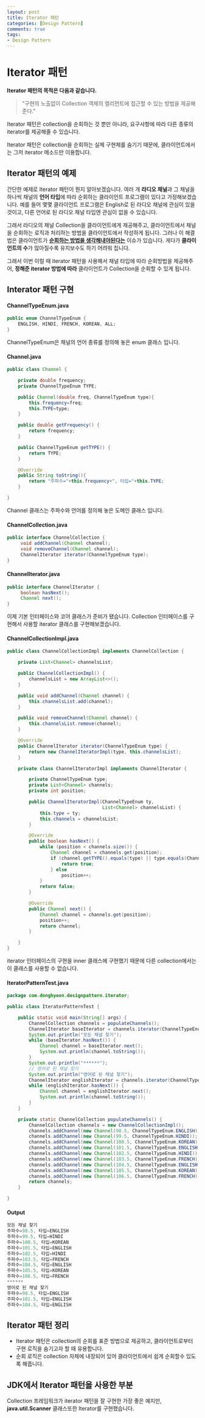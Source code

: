 ```yaml
---
layout: post
title: Iterator 패턴
categories: [Design Pattern]
comments: true 
tags:
- Design Pattern
---
```


# Iterator 패턴

**Iterator 패턴의 목적은 다음과 같습니다.** 

> "구현의 노출없이 Collection 객체의 엘리먼트에 접근할 수 있는 방법을 제공해준다."

Iterator 패턴은 collection을 순회하는 것 뿐만 아니라, 요구사항에 따라 다른 종류의 iterator를 제공해줄 수 있습니다. 

Iterator 패턴은 collection을 순회하는 실제 구현체를 숨기기 때문에, 클라이언트에서는 그저 iterator 메소드만 이용합니다.

## Iterator 패턴의 예제

간단한 예제로 Iterator 패턴이 뭔지 알아보겠습니다. 여러 개 **라디오 채널**과 그 채널을 하나씩 채널의 **언어 타입**에 따라 순회하는 클라이언트 프로그램이 있다고 가정해보겠습니다. 예를 들어 몇몇 클라이언트 프로그램은 English로 된 라디오 채널에 관심이 있을 것이고, 다른 언어로 된 라디오 채널 타입엔 관심이 없을 수 있습니다.

그래서 라디오의 채널 Collection을 클라이언트에게 제공해주고, 클라이언트에서 채널을 순회하는 로직과 처리하는 방법을 클라이언트에서 작성하게 됩니다. 그러나 이 해결법은 클라이언트가 **<u>순회하는 방법을 생각해내야된다는</u>** 이슈가 있습니다. 게다가 **클라이언트의 수**가 많아질수록 유지보수도 하기 어려워 집니다. 

그래서 이번 이럴 때 iterator 패턴을 사용해서 채널 타입에 따라 순회방법을 제공해주어, **정해준 iterator 방법에 따라** 클라이언트가 Collection을 순회할 수 있게 됩니다.

## Interator 패턴 구현

#### ChannelTypeEnum.java

```java
public enum ChannelTypeEnum {
    ENGLISH, HINDI, FRENCH, KOREAN, ALL;
}
```

ChannelTypeEnum은 채널의 언어 종류를 정의해 놓은 enum 클래스 입니다.

#### Channel.java

```java
public class Channel {

    private double frequency;
    private ChannelTypeEnum TYPE;

    public Channel(double freq, ChannelTypeEnum type){
        this.frequency=freq;
        this.TYPE=type;
    }

    public double getFrequency() {
        return frequency;
    }

    public ChannelTypeEnum getTYPE() {
        return TYPE;
    }

    @Override
    public String toString(){
        return "주파수="+this.frequency+", 타입="+this.TYPE;
    }

}
```

Channel 클래스는 주파수와 언어를 정의해 놓은 도메인 클래스 입니다.

#### ChannelCollection.java

```java
public interface ChannelCollection {
     void addChannel(Channel channel);
     void removeChannel(Channel channel);
     ChannelIterator iterator(ChannelTypeEnum type);
}
```

#### ChannelIterator.java

```java
public interface ChannelIterator {
     boolean hasNext();
     Channel next();
}
```

이제 기본 인터페이스와 코어 클래스가 준비가 됐습니다. Collection 인터페이스를 구현해서 사용할 iterator 클래스를 구현해보겠습니다.

#### ChannelCollectionImpl.java

```java
public class ChannelCollectionImpl implements ChannelCollection {

    private List<Channel> channelsList;

    public ChannelCollectionImpl() {
        channelsList = new ArrayList<>();
    }

    public void addChannel(Channel channel) {
        this.channelsList.add(channel);
    }

    public void removeChannel(Channel channel) {
        this.channelsList.remove(channel);
    }

    @Override
    public ChannelIterator iterator(ChannelTypeEnum type) {
        return new ChannelIteratorImpl(type, this.channelsList);
    }

    private class ChannelIteratorImpl implements ChannelIterator {

        private ChannelTypeEnum type;
        private List<Channel> channels;
        private int position;

        public ChannelIteratorImpl(ChannelTypeEnum ty,
                                   List<Channel> channelsList) {
            this.type = ty;
            this.channels = channelsList;
        }

        @Override
        public boolean hasNext() {
            while (position < channels.size()) {
                Channel channel = channels.get(position);
                if (channel.getTYPE().equals(type) || type.equals(ChannelTypeEnum.ALL)) {
                    return true;
                } else
                    position++;
            }
            return false;
        }

        @Override
        public Channel next() {
            Channel channel = channels.get(position);
            position++;
            return channel;
        }

    }
}
```

iterator 인터페이스의 구현을 inner 클래스에 구현했기 때문에 다른 collection에서는 이 클래스를 사용할 수 없습니다. 



#### IteratorPatternTest.java

```java
package com.donghyeon.designpattern.iterator;

public class IteratorPatternTest {

    public static void main(String[] args) {
        ChannelCollection channels = populateChannels();
        ChannelIterator baseIterator = channels.iterator(ChannelTypeEnum.ALL);
        System.out.println("모든 채널 찾기");
        while (baseIterator.hasNext()) {
            Channel channel = baseIterator.next();
            System.out.println(channel.toString());
        }
        System.out.println("******");
        // 영어로 된 채널 찾기
        System.out.println("영어로 된 채널 찾기");
        ChannelIterator englishIterator = channels.iterator(ChannelTypeEnum.ENGLISH);
        while (englishIterator.hasNext()) {
            Channel channel = englishIterator.next();
            System.out.println(channel.toString());
        }
    }

    private static ChannelCollection populateChannels() {
        ChannelCollection channels = new ChannelCollectionImpl();
        channels.addChannel(new Channel(98.5, ChannelTypeEnum.ENGLISH));
        channels.addChannel(new Channel(99.5, ChannelTypeEnum.HINDI));
        channels.addChannel(new Channel(100.5, ChannelTypeEnum.KOREAN));
        channels.addChannel(new Channel(101.5, ChannelTypeEnum.ENGLISH));
        channels.addChannel(new Channel(102.5, ChannelTypeEnum.HINDI));
        channels.addChannel(new Channel(103.5, ChannelTypeEnum.FRENCH));
        channels.addChannel(new Channel(104.5, ChannelTypeEnum.ENGLISH));
        channels.addChannel(new Channel(105.5, ChannelTypeEnum.KOREAN));
        channels.addChannel(new Channel(106.5, ChannelTypeEnum.FRENCH));
        return channels;
    }

}
```



#### Output

```java
모든 채널 찾기
주파수=98.5, 타입=ENGLISH
주파수=99.5, 타입=HINDI
주파수=100.5, 타입=KOREAN
주파수=101.5, 타입=ENGLISH
주파수=102.5, 타입=HINDI
주파수=103.5, 타입=FRENCH
주파수=104.5, 타입=ENGLISH
주파수=105.5, 타입=KOREAN
주파수=106.5, 타입=FRENCH
******
영어로 된 채널 찾기
주파수=98.5, 타입=ENGLISH
주파수=101.5, 타입=ENGLISH
주파수=104.5, 타입=ENGLISH

```



## Iterator 패턴 정리

- Iterator 패턴은 collection의 순회를 표준 방법으로 제공하고, 클라이언트로부터 구현 로직을 숨기고자 할 때 유용합니다.
- 순회 로직은 collection 자체에 내장되어 있어 클라이언트에서 쉽게 순회할수 있도록 해줍니다.



## JDK에서 Iterator 패턴을 사용한 부분

Collection 프레임워크가 iterator 패턴을 잘 구현한 가장 좋은 예지만, **java.util.Scanner** 클래스또한 Iterator를 구현했습니다.

